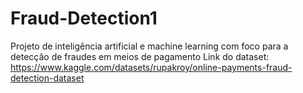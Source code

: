 # Fraud-Detection1

Projeto de inteligência artificial e machine learning com foco para a detecção de fraudes em meios de pagamento
Link do dataset: https://www.kaggle.com/datasets/rupakroy/online-payments-fraud-detection-dataset
